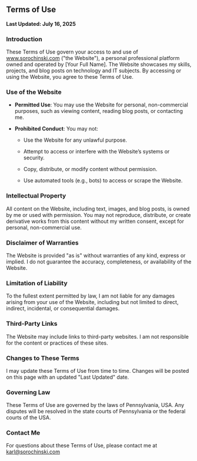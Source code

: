 ## Terms of Use

**Last Updated: July 16, 2025**

### Introduction

These Terms of Use govern your access to and use of www.sorochinski.com ("the Website"), a personal professional platform owned and operated by [Your Full Name]. The Website showcases my skills, projects, and blog posts on technology and IT subjects. By accessing or using the Website, you agree to these Terms of Use.

### Use of the Website

- **Permitted Use**: You may use the Website for personal, non-commercial purposes, such as viewing content, reading blog posts, or contacting me.

- **Prohibited Conduct**: You may not:
  
  - Use the Website for any unlawful purpose.
  
  - Attempt to access or interfere with the Website’s systems or security.
  
  - Copy, distribute, or modify content without permission.
  
  - Use automated tools (e.g., bots) to access or scrape the Website.

### Intellectual Property

All content on the Website, including text, images, and blog posts, is owned by me or used with permission. You may not reproduce, distribute, or create derivative works from this content without my written consent, except for personal, non-commercial use.

### Disclaimer of Warranties

The Website is provided "as is" without warranties of any kind, express or implied. I do not guarantee the accuracy, completeness, or availability of the Website.

### Limitation of Liability

To the fullest extent permitted by law, I am not liable for any damages arising from your use of the Website, including but not limited to direct, indirect, incidental, or consequential damages.

### Third-Party Links

The Website may include links to third-party websites. I am not responsible for the content or practices of these sites.

### Changes to These Terms

I may update these Terms of Use from time to time. Changes will be posted on this page with an updated "Last Updated" date.

### Governing Law

These Terms of Use are governed by the laws of Pennsylvania, USA. Any disputes will be resolved in the state courts of Pennsylvania or the federal courts of the USA.

### Contact Me

For questions about these Terms of Use, please contact me at karl@sorochinski.com
